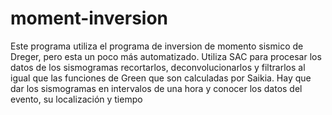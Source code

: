 # moment-inversion

Este programa utiliza el programa de inversion de momento sismico de Dreger, pero esta un poco más automatizado. 
Utiliza SAC para procesar los datos de los sismogramas recortarlos, deconvolucionarlos y filtrarlos al igual
que las funciones de Green que son calculadas por Saikia. Hay que dar los sismogramas en intervalos de una hora
y conocer los datos del evento, su localización y tiempo
